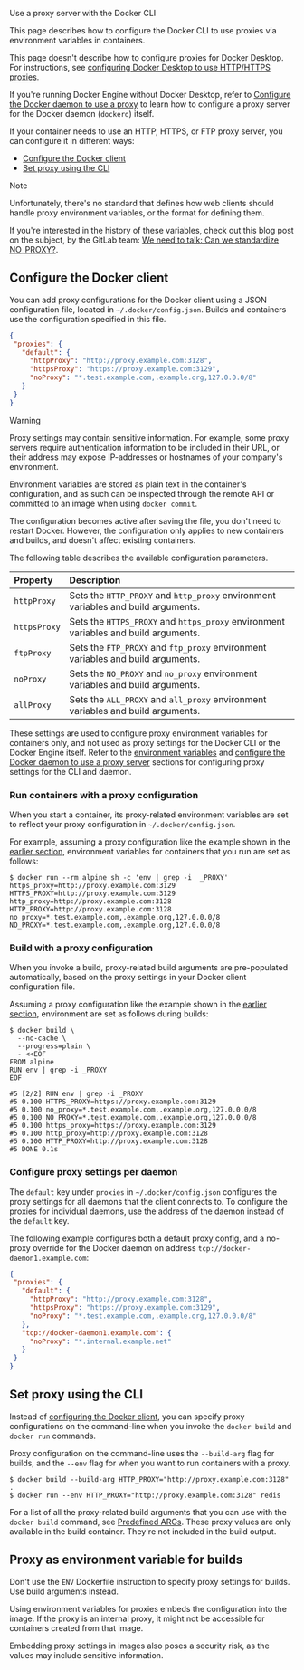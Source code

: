 Use a proxy server with the Docker CLI


This page describes how to configure the Docker CLI to use proxies via
environment variables in containers.

This page doesn't describe how to configure proxies for Docker Desktop.
For instructions, see [configuring Docker Desktop to use HTTP/HTTPS proxies](/manuals/desktop/settings-and-maintenance/settings.md#proxies).

If you're running Docker Engine without Docker Desktop, refer to
[Configure the Docker daemon to use a proxy](/manuals/engine/daemon/proxy.md)
to learn how to configure a proxy server for the Docker daemon (`dockerd`) itself.

If your container needs to use an HTTP, HTTPS, or FTP proxy server, you can
configure it in different ways:

- [Configure the Docker client](#configure-the-docker-client)
- [Set proxy using the CLI](#set-proxy-using-the-cli)

> [!NOTE]
>
> Unfortunately, there's no standard that defines how web clients should handle proxy 
> environment variables, or the format for defining them.
>
> If you're interested in the history of these variables, check out this blog
> post on the subject, by the GitLab team:
> [We need to talk: Can we standardize NO_PROXY?](https://about.gitlab.com/blog/2021/01/27/we-need-to-talk-no-proxy/).

## Configure the Docker client

You can add proxy configurations for the Docker client using a JSON
configuration file, located in `~/.docker/config.json`.
Builds and containers use the configuration specified in this file.

```json
{
 "proxies": {
   "default": {
     "httpProxy": "http://proxy.example.com:3128",
     "httpsProxy": "https://proxy.example.com:3129",
     "noProxy": "*.test.example.com,.example.org,127.0.0.0/8"
   }
 }
}
```

> [!WARNING]
>
> Proxy settings may contain sensitive information. For example, some proxy servers
> require authentication information to be included in their URL, or their
> address may expose IP-addresses or hostnames of your company's environment.
>
> Environment variables are stored as plain text in the container's configuration,
> and as such can be inspected through the remote API or committed to an image
> when using `docker commit`.

The configuration becomes active after saving the file, you don't need to
restart Docker. However, the configuration only applies to new containers and
builds, and doesn't affect existing containers.

The following table describes the available configuration parameters.

| Property     | Description                                                                         |
| :----------- | :---------------------------------------------------------------------------------- |
| `httpProxy`  | Sets the `HTTP_PROXY` and `http_proxy` environment variables and build arguments.   |
| `httpsProxy` | Sets the `HTTPS_PROXY` and `https_proxy` environment variables and build arguments. |
| `ftpProxy`   | Sets the `FTP_PROXY` and `ftp_proxy` environment variables and build arguments.     |
| `noProxy`    | Sets the `NO_PROXY` and `no_proxy` environment variables and build arguments.       |
| `allProxy`   | Sets the `ALL_PROXY` and `all_proxy` environment variables and build arguments.     |

These settings are used to configure proxy environment variables for containers
only, and not used as proxy settings for the Docker CLI or the Docker Engine
itself.
Refer to the [environment variables](/reference/cli/docker/#environment-variables)
and [configure the Docker daemon to use a proxy server](/manuals/engine/daemon/proxy.md)
sections for configuring proxy settings for the CLI and daemon.

### Run containers with a proxy configuration

When you start a container, its proxy-related environment variables are set
to reflect your proxy configuration in `~/.docker/config.json`.

For example, assuming a proxy configuration like the example
shown in the [earlier section](#configure-the-docker-client), environment
variables for containers that you run are set as follows:

```console
$ docker run --rm alpine sh -c 'env | grep -i  _PROXY'
https_proxy=http://proxy.example.com:3129
HTTPS_PROXY=http://proxy.example.com:3129
http_proxy=http://proxy.example.com:3128
HTTP_PROXY=http://proxy.example.com:3128
no_proxy=*.test.example.com,.example.org,127.0.0.0/8
NO_PROXY=*.test.example.com,.example.org,127.0.0.0/8
```

### Build with a proxy configuration

When you invoke a build, proxy-related build arguments are pre-populated
automatically, based on the proxy settings in your Docker client configuration
file.

Assuming a proxy configuration like the example shown in the
[earlier section](#configure-the-docker-client), environment
are set as follows during builds:

```console
$ docker build \
  --no-cache \
  --progress=plain \
  - <<EOF
FROM alpine
RUN env | grep -i _PROXY
EOF
```

```console
#5 [2/2] RUN env | grep -i _PROXY
#5 0.100 HTTPS_PROXY=https://proxy.example.com:3129
#5 0.100 no_proxy=*.test.example.com,.example.org,127.0.0.0/8
#5 0.100 NO_PROXY=*.test.example.com,.example.org,127.0.0.0/8
#5 0.100 https_proxy=https://proxy.example.com:3129
#5 0.100 http_proxy=http://proxy.example.com:3128
#5 0.100 HTTP_PROXY=http://proxy.example.com:3128
#5 DONE 0.1s
```

### Configure proxy settings per daemon

The `default` key under `proxies` in `~/.docker/config.json` configures the proxy
settings for all daemons that the client connects to.
To configure the proxies for individual daemons,
use the address of the daemon instead of the `default` key.

The following example configures both a default proxy config,
and a no-proxy override for the Docker daemon on address
`tcp://docker-daemon1.example.com`:

```json
{
 "proxies": {
   "default": {
     "httpProxy": "http://proxy.example.com:3128",
     "httpsProxy": "https://proxy.example.com:3129",
     "noProxy": "*.test.example.com,.example.org,127.0.0.0/8"
   },
   "tcp://docker-daemon1.example.com": {
     "noProxy": "*.internal.example.net"
   }
 }
}
```

## Set proxy using the CLI

Instead of [configuring the Docker client](#configure-the-docker-client),
you can specify proxy configurations on the command-line when you invoke the
`docker build` and `docker run` commands.

Proxy configuration on the command-line uses the `--build-arg` flag for builds,
and the `--env` flag for when you want to run containers with a proxy.

```console
$ docker build --build-arg HTTP_PROXY="http://proxy.example.com:3128" .
$ docker run --env HTTP_PROXY="http://proxy.example.com:3128" redis
```

For a list of all the proxy-related build arguments that you can use with the
`docker build` command, see
[Predefined ARGs](/reference/dockerfile.md#predefined-args).
These proxy values are only available in the build container.
They're not included in the build output.

## Proxy as environment variable for builds

Don't use the `ENV` Dockerfile instruction to specify proxy settings for builds.
Use build arguments instead.

Using environment variables for proxies embeds the configuration into the image.
If the proxy is an internal proxy, it might not be accessible for containers
created from that image.

Embedding proxy settings in images also poses a security risk, as the values
may include sensitive information.
